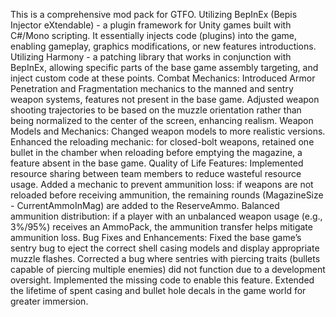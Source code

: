 This is a comprehensive mod pack for GTFO. 
Utilizing BepInEx (Bepis Injector eXtendable) - a plugin framework for Unity games built with C#/Mono scripting. It essentially injects code (plugins) into the game, enabling gameplay, graphics modifications, or new features introductions.
Utilizing Harmony - a patching library that works in conjunction with BepInEx, allowing specific parts of the base game assembly targeting, and inject custom code at these points.
Combat Mechanics:
Introduced Armor Penetration and Fragmentation mechanics to the manned and sentry weapon systems, features not present in the base game.
Adjusted weapon shooting trajectories to be based on the muzzle orientation rather than being normalized to the center of the screen, enhancing realism.
Weapon Models and Mechanics:
Changed weapon models to more realistic versions.
Enhanced the reloading mechanic: for closed-bolt weapons, retained one bullet in the chamber when reloading before emptying the magazine, a feature absent in the base game.
Quality of Life Features:
Implemented resource sharing between team members to reduce wasteful resource usage.
Added a mechanic to prevent ammunition loss: if weapons are not reloaded before receiving ammunition, the remaining rounds (MagazineSize - CurrentAmmoInMag) are added to the ReserveAmmo.
Balanced ammunition distribution: if a player with an unbalanced weapon usage (e.g., 3%/95%) receives an AmmoPack, the ammunition transfer helps mitigate ammunition loss.
Bug Fixes and Enhancements:
Fixed the base game’s sentry bug to eject the correct shell casing models and display appropriate muzzle flashes.
Corrected a bug where sentries with piercing traits (bullets capable of piercing multiple enemies) did not function due to a development oversight. Implemented the missing code to enable this feature.
Extended the lifetime of spent casing and bullet hole decals in the game world for greater immersion.
